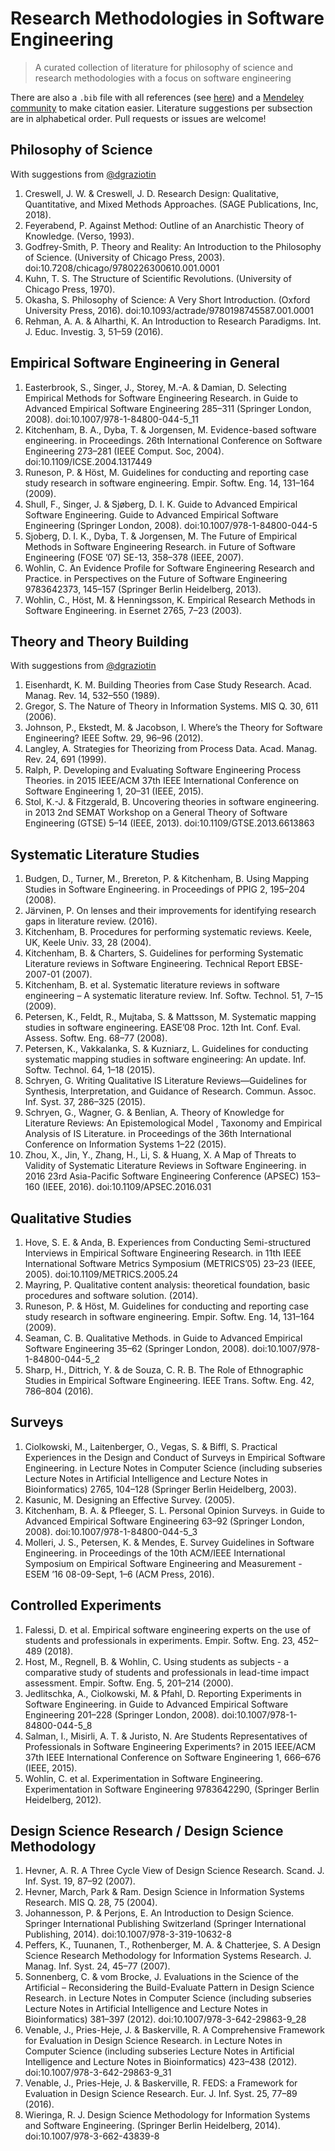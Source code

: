 # Research Methodologies in Software Engineering

> A curated collection of literature for philosophy of science and research methodologies with a focus on software engineering

There are also a `.bib` file with all references (see [here](./swe-research-methods.bib)) and a [Mendeley community](https://www.mendeley.com/community/swe-research-methods/) to make citation easier.
Literature suggestions per subsection are in alphabetical order.
Pull requests or issues are welcome!

## Philosophy of Science

With suggestions from [@dgraziotin](https://github.com/dgraziotin)

1. Creswell, J. W. & Creswell, J. D. Research Design: Qualitative, Quantitative, and Mixed Methods Approaches. (SAGE Publications, Inc, 2018).
2. Feyerabend, P. Against Method: Outline of an Anarchistic Theory of Knowledge. (Verso, 1993).
3. Godfrey-Smith, P. Theory and Reality: An Introduction to the Philosophy of Science. (University of Chicago Press, 2003). doi:10.7208/chicago/9780226300610.001.0001
4. Kuhn, T. S. The Structure of Scientific Revolutions. (University of Chicago Press, 1970).
5. Okasha, S. Philosophy of Science: A Very Short Introduction. (Oxford University Press, 2016). doi:10.1093/actrade/9780198745587.001.0001
6. Rehman, A. A. & Alharthi, K. An Introduction to Research Paradigms. Int. J. Educ. Investig. 3, 51–59 (2016).

## Empirical Software Engineering in General

1. Easterbrook, S., Singer, J., Storey, M.-A. & Damian, D. Selecting Empirical Methods for Software Engineering Research. in Guide to Advanced Empirical Software Engineering 285–311 (Springer London, 2008). doi:10.1007/978-1-84800-044-5_11
2. Kitchenham, B. A., Dyba, T. & Jorgensen, M. Evidence-based software engineering. in Proceedings. 26th International Conference on Software Engineering 273–281 (IEEE Comput. Soc, 2004). doi:10.1109/ICSE.2004.1317449
3. Runeson, P. & Höst, M. Guidelines for conducting and reporting case study research in software engineering. Empir. Softw. Eng. 14, 131–164 (2009).
4. Shull, F., Singer, J. & Sjøberg, D. I. K. Guide to Advanced Empirical Software Engineering. Guide to Advanced Empirical Software Engineering (Springer London, 2008). doi:10.1007/978-1-84800-044-5
5. Sjoberg, D. I. K., Dyba, T. & Jorgensen, M. The Future of Empirical Methods in Software Engineering Research. in Future of Software Engineering (FOSE ’07) SE-13, 358–378 (IEEE, 2007).
6. Wohlin, C. An Evidence Profile for Software Engineering Research and Practice. in Perspectives on the Future of Software Engineering 9783642373, 145–157 (Springer Berlin Heidelberg, 2013).
7. Wohlin, C., Höst, M. & Henningsson, K. Empirical Research Methods in Software Engineering. in Esernet 2765, 7–23 (2003).

## Theory and Theory Building

With suggestions from [@dgraziotin](https://github.com/dgraziotin)

1. Eisenhardt, K. M. Building Theories from Case Study Research. Acad. Manag. Rev. 14, 532–550 (1989).
2. Gregor, S. The Nature of Theory in Information Systems. MIS Q. 30, 611 (2006).
3. Johnson, P., Ekstedt, M. & Jacobson, I. Where’s the Theory for Software Engineering? IEEE Softw. 29, 96–96 (2012).
4. Langley, A. Strategies for Theorizing from Process Data. Acad. Manag. Rev. 24, 691 (1999).
5. Ralph, P. Developing and Evaluating Software Engineering Process Theories. in 2015 IEEE/ACM 37th IEEE International Conference on Software Engineering 1, 20–31 (IEEE, 2015).
6. Stol, K.-J. & Fitzgerald, B. Uncovering theories in software engineering. in 2013 2nd SEMAT Workshop on a General Theory of Software Engineering (GTSE) 5–14 (IEEE, 2013). doi:10.1109/GTSE.2013.6613863

## Systematic Literature Studies

1. Budgen, D., Turner, M., Brereton, P. & Kitchenham, B. Using Mapping Studies in Software Engineering. in Proceedings of PPIG 2, 195–204 (2008).
2. Järvinen, P. On lenses and their improvements for identifying research gaps in literature review. (2016).
3. Kitchenham, B. Procedures for performing systematic reviews. Keele, UK, Keele Univ. 33, 28 (2004).
4. Kitchenham, B. & Charters, S. Guidelines for performing Systematic Literature reviews in Software Engineering. Technical Report EBSE-2007-01 (2007).
5. Kitchenham, B. et al. Systematic literature reviews in software engineering – A systematic literature review. Inf. Softw. Technol. 51, 7–15 (2009).
6. Petersen, K., Feldt, R., Mujtaba, S. & Mattsson, M. Systematic mapping studies in software engineering. EASE’08 Proc. 12th Int. Conf. Eval. Assess. Softw. Eng. 68–77 (2008).
7. Petersen, K., Vakkalanka, S. & Kuzniarz, L. Guidelines for conducting systematic mapping studies in software engineering: An update. Inf. Softw. Technol. 64, 1–18 (2015).
8. Schryen, G. Writing Qualitative IS Literature Reviews—Guidelines for Synthesis, Interpretation, and Guidance of Research. Commun. Assoc. Inf. Syst. 37, 286–325 (2015).
9. Schryen, G., Wagner, G. & Benlian, A. Theory of Knowledge for Literature Reviews: An Epistemological Model , Taxonomy and Empirical Analysis of IS Literature. in Proceedings of the 36th International Conference on Information Systems 1–22 (2015).
10. Zhou, X., Jin, Y., Zhang, H., Li, S. & Huang, X. A Map of Threats to Validity of Systematic Literature Reviews in Software Engineering. in 2016 23rd Asia-Pacific Software Engineering Conference (APSEC) 153–160 (IEEE, 2016). doi:10.1109/APSEC.2016.031

## Qualitative Studies

1. Hove, S. E. & Anda, B. Experiences from Conducting Semi-structured Interviews in Empirical Software Engineering Research. in 11th IEEE International Software Metrics Symposium (METRICS’05) 23–23 (IEEE, 2005). doi:10.1109/METRICS.2005.24
2. Mayring, P. Qualitative content analysis: theoretical foundation, basic procedures and software solution. (2014).
3. Runeson, P. & Höst, M. Guidelines for conducting and reporting case study research in software engineering. Empir. Softw. Eng. 14, 131–164 (2009).
4. Seaman, C. B. Qualitative Methods. in Guide to Advanced Empirical Software Engineering 35–62 (Springer London, 2008). doi:10.1007/978-1-84800-044-5_2
5. Sharp, H., Dittrich, Y. & de Souza, C. R. B. The Role of Ethnographic Studies in Empirical Software Engineering. IEEE Trans. Softw. Eng. 42, 786–804 (2016).

## Surveys

1. Ciolkowski, M., Laitenberger, O., Vegas, S. & Biffl, S. Practical Experiences in the Design and Conduct of Surveys in Empirical Software Engineering. in Lecture Notes in Computer Science (including subseries Lecture Notes in Artificial Intelligence and Lecture Notes in Bioinformatics) 2765, 104–128 (Springer Berlin Heidelberg, 2003).
2. Kasunic, M. Designing an Effective Survey. (2005).
3. Kitchenham, B. A. & Pfleeger, S. L. Personal Opinion Surveys. in Guide to Advanced Empirical Software Engineering 63–92 (Springer London, 2008). doi:10.1007/978-1-84800-044-5_3
4. Molleri, J. S., Petersen, K. & Mendes, E. Survey Guidelines in Software Engineering. in Proceedings of the 10th ACM/IEEE International Symposium on Empirical Software Engineering and Measurement - ESEM ’16 08-09-Sept, 1–6 (ACM Press, 2016).

## Controlled Experiments

1. Falessi, D. et al. Empirical software engineering experts on the use of students and professionals in experiments. Empir. Softw. Eng. 23, 452–489 (2018).
2. Host, M., Regnell, B. & Wohlin, C. Using students as subjects - a comparative study of students and professionals in lead-time impact assessment. Empir. Softw. Eng. 5, 201–214 (2000).
3. Jedlitschka, A., Ciolkowski, M. & Pfahl, D. Reporting Experiments in Software Engineering. in Guide to Advanced Empirical Software Engineering 201–228 (Springer London, 2008). doi:10.1007/978-1-84800-044-5_8
4. Salman, I., Misirli, A. T. & Juristo, N. Are Students Representatives of Professionals in Software Engineering Experiments? in 2015 IEEE/ACM 37th IEEE International Conference on Software Engineering 1, 666–676 (IEEE, 2015).
5. Wohlin, C. et al. Experimentation in Software Engineering. Experimentation in Software Engineering 9783642290, (Springer Berlin Heidelberg, 2012).

## Design Science Research / Design Science Methodology

1. Hevner, A. R. A Three Cycle View of Design Science Research. Scand. J. Inf. Syst. 19, 87–92 (2007).
2. Hevner, March, Park & Ram. Design Science in Information Systems Research. MIS Q. 28, 75 (2004).
3. Johannesson, P. & Perjons, E. An Introduction to Design Science. Springer International Publishing Switzerland (Springer International Publishing, 2014). doi:10.1007/978-3-319-10632-8
4. Peffers, K., Tuunanen, T., Rothenberger, M. A. & Chatterjee, S. A Design Science Research Methodology for Information Systems Research. J. Manag. Inf. Syst. 24, 45–77 (2007).
5. Sonnenberg, C. & vom Brocke, J. Evaluations in the Science of the Artificial – Reconsidering the Build-Evaluate Pattern in Design Science Research. in Lecture Notes in Computer Science (including subseries Lecture Notes in Artificial Intelligence and Lecture Notes in Bioinformatics) 381–397 (2012). doi:10.1007/978-3-642-29863-9_28
6. Venable, J., Pries-Heje, J. & Baskerville, R. A Comprehensive Framework for Evaluation in Design Science Research. in Lecture Notes in Computer Science (including subseries Lecture Notes in Artificial Intelligence and Lecture Notes in Bioinformatics) 423–438 (2012). doi:10.1007/978-3-642-29863-9_31
7. Venable, J., Pries-Heje, J. & Baskerville, R. FEDS: a Framework for Evaluation in Design Science Research. Eur. J. Inf. Syst. 25, 77–89 (2016).
8. Wieringa, R. J. Design Science Methodology for Information Systems and Software Engineering. (Springer Berlin Heidelberg, 2014). doi:10.1007/978-3-662-43839-8
